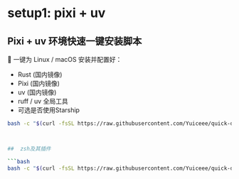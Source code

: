 # setup1: pixi + uv

## Pixi + uv 环境快速一键安装脚本

🚀 一键为 Linux / macOS 安装并配置好：
- Rust (国内镜像)
- Pixi (国内镜像)
- uv (国内镜像)
- ruff / uv 全局工具
- 可选是否使用Starship



```bash
bash -c "$(curl -fsSL https://raw.githubusercontent.com/Yuiceee/quick-dev-setup/main/install.sh)"



##  zsh及其插件

```bash
bash -c "$(curl -fsSL https://raw.githubusercontent.com/Yuiceee/quick-dev-setup/main/terminal_setup_install.sh)"

